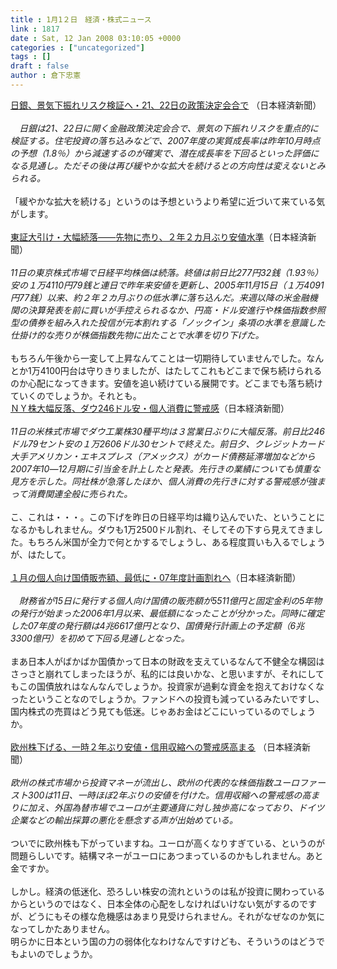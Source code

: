 ```yaml
---
title : 1月1２日　経済・株式ニュース
link : 1817
date : Sat, 12 Jan 2008 03:10:05 +0000
categories : ["uncategorized"]
tags : []
draft : false
author : 倉下忠憲
---
```


<A HREF="http://www.nikkei.co.jp/news/main/20080112AT2C1104611012008.html" TARGET="_blank">日銀、景気下振れリスク検証へ・21、22日の政策決定会合で</A> （日本経済新聞）<BR><BR><I>　日銀は21、22日に開く金融政策決定会合で、景気の下振れリスクを重点的に検証する。住宅投資の落ち込みなどで、2007年度の実質成長率は昨年10月時点の予想（1.8％）から減速するのが確実で、潜在成長率を下回るといった評価になる見通し。ただその後は再び緩やかな拡大を続けるとの方向性は変えないとみられる。 </I><BR><BR>「緩やかな拡大を続ける」というのは予想というより希望に近づいて来ている気がします。<BR><BR><A HREF="http://www.nikkei.co.jp/news/market/20080111m1ASS0ISS16110108.html" TARGET="_blank">東証大引け・大幅続落――先物に売り、２年２カ月ぶり安値水準</A>（日本経済新聞）<BR><BR><I>11日の東京株式市場で日経平均株価は続落。終値は前日比277円32銭（1.93％）安の１万4110円79銭と連日で昨年来安値を更新し、2005年11月15日（１万4091円77銭）以来、約２年２カ月ぶりの低水準に落ち込んだ。来週以降の米金融機関の決算発表を前に買いが手控えられるなか、円高・ドル安進行や株価指数参照型の債券を組み入れた投信が元本割れする「ノックイン」条項の水準を意識した仕掛け的な売りが株価指数先物に出たことで水準を切り下げた。</I><BR><BR>もちろん午後から一変して上昇なんてことは一切期待していませんでした。なんとか1万4100円台は守りきりましたが、はたしてこれもどこまで保ち続けられるのか心配になってきます。安値を追い続けている展開です。どこまでも落ち続けていくのでしょうか。それとも。<BR><A HREF="http://www.nikkei.co.jp/news/main/20080112AT3L1200112012008.html" TARGET="_blank">ＮＹ株大幅反落、ダウ246ドル安・個人消費に警戒感</A>（日本経済新聞）<BR><BR><I>11日の米株式市場でダウ工業株30種平均は３営業日ぶりに大幅反落。前日比246ドル79セント安の１万2606ドル30セントで終えた。前日夕、クレジットカード大手アメリカン・エキスプレス（アメックス）がカード債務延滞増加などから2007年10―12月期に引当金を計上したと発表。先行きの業績についても慎重な見方を示した。同社株が急落したほか、個人消費の先行きに対する警戒感が強まって消費関連全般に売られた。 </I><BR><BR>こ、これは・・・。この下げを昨日の日経平均は織り込んでいた、ということになるかもしれません。ダウも1万2500ドル割れ、そしてその下すら見えてきました。もちろん米国が全力で何とかするでしょうし、ある程度買いも入るでしょうが、はたして。<BR><BR><A HREF="http://www.nikkei.co.jp/news/keizai/20080112AT2C1104211012008.html" TARGET="_blank">１月の個人向け国債販売額、最低に・07年度計画割れへ</A>（日本経済新聞）<BR><BR><I>　財務省が15日に発行する個人向け国債の販売額が5511億円と固定金利の5年物の発行が始まった2006年1月以来、最低額になったことが分かった。同時に確定した07年度の発行額は4兆6617億円となり、国債発行計画上の予定額（6兆3300億円）を初めて下回る見通しとなった。</I><BR><BR>まあ日本人がばかばか国債かって日本の財政を支えているなんて不健全な構図はさっさと崩れてしまったほうが、私的には良いかな、と思いますが、それにしてもこの国債放れはなんなんでしょうか。投資家が過剰な資金を抱えておけなくなったということなのでしょうか。ファンドへの投資も減っているみたいですし、国内株式の売買はどう見ても低迷。じゃあお金はどこにいっているのでしょうか。<BR><BR><A HREF="http://www.nikkei.co.jp/news/main/20080112AT2M1200712012008.html" TARGET="_blank">欧州株下げる、一時２年ぶり安値・信用収縮への警戒感高まる</A> （日本経済新聞）<BR><BR><I>欧州の株式市場から投資マネーが流出し、欧州の代表的な株価指数ユーロファースト300は11日、一時ほぼ2年ぶりの安値を付けた。信用収縮への警戒感の高まりに加え、外国為替市場でユーロが主要通貨に対し独歩高になっており、ドイツ企業などの輸出採算の悪化を懸念する声が出始めている。 </I><BR><BR>ついでに欧州株も下がっていますね。ユーロが高くなりすぎている、というのが問題らしいです。結構マネーがユーロにあつまっているのかもしれません。あと金ですか。<BR><BR>しかし。経済の低迷化、恐ろしい株安の流れというのは私が投資に関わっているからというのではなく、日本全体の心配をしなければいけない気がするのですが、どうにもその様な危機感はあまり見受けられません。それがなぜなのか気になってしかたありません。<BR>明らかに日本という国の力の弱体化なわけなんですけども、そういうのはどうでもよいのでしょうか。<br><br>
